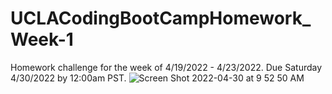 # UCLACodingBootCampHomework_Week-1
Homework challenge for the week of 4/19/2022 - 4/23/2022. Due Saturday 4/30/2022 by 12:00am PST. 
![Screen Shot 2022-04-30 at 9 52 50 AM](https://user-images.githubusercontent.com/101590432/166114931-2cec269b-a8f5-4af4-bea6-b716a1635348.png)
